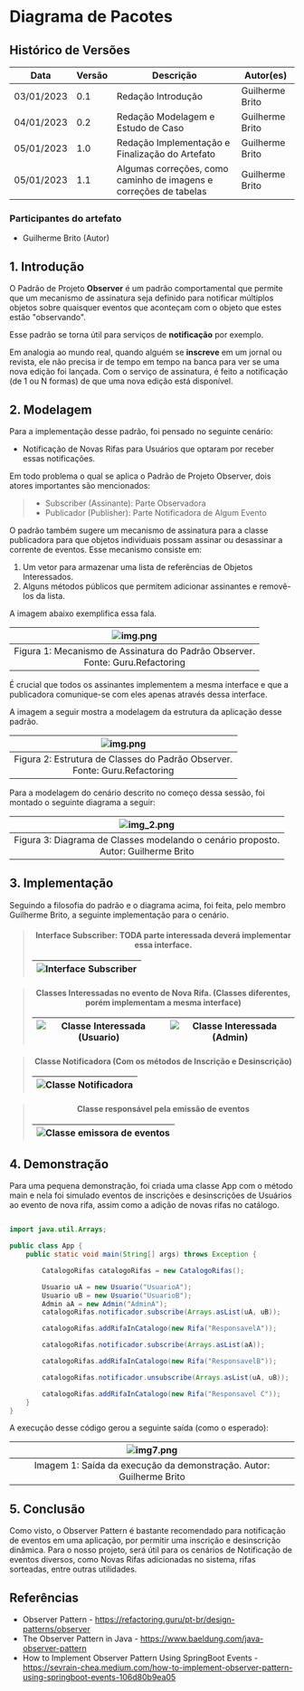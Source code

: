 # Diagrama de Pacotes

## Histórico de Versões

| Data       | Versão | Descrição                                                         | Autor(es)       |
|------------|--------|-------------------------------------------------------------------|-----------------|
| 03/01/2023 | 0.1    | Redação Introdução                                                | Guilherme Brito |
| 04/01/2023 | 0.2    | Redação Modelagem e Estudo de Caso                                | Guilherme Brito |
| 05/01/2023 | 1.0    | Redação Implementação e Finalização do Artefato                   | Guilherme Brito |
| 05/01/2023 | 1.1    | Algumas correções, como caminho de imagens e correções de tabelas | Guilherme Brito |

### Participantes do artefato

- Guilherme Brito (Autor)

## 1. Introdução

O Padrão de Projeto **Observer** é um padrão comportamental que permite que um mecanismo de assinatura seja definido
para notificar múltiplos objetos
sobre quaisquer eventos que aconteçam com o objeto que estes estão "observando".

Esse padrão se torna útil para serviços de **notificação** por exemplo.

Em analogia ao mundo real, quando alguém se **inscreve** em um jornal ou revista, ele não precisa ir de tempo em tempo
na banca para ver se uma nova edição foi lançada. Com o serviço de assinatura, é feito a notificação (de 1 ou N formas)
de que
uma nova edição está disponível.

## 2. Modelagem

Para a implementação desse padrão, foi pensado no seguinte cenário:

- Notificação de Novas Rifas para Usuários que optaram por receber essas notificações.

Em todo problema o qual se aplica o Padrão de Projeto Observer, dois atores importantes são mencionados:

> - Subscriber (Assinante): Parte Observadora
> - Publicador (Publisher): Parte Notificadora de Algum Evento

O padrão também sugere um mecanismo de assinatura para a classe publicadora para que objetos individuais possam assinar
ou desassinar a corrente de eventos. Esse mecanismo consiste em:

1. Um vetor para armazenar uma lista de referências de Objetos Interessados.
2. Alguns métodos públicos que permitem adicionar assinantes e removê-los da lista.

A imagem abaixo exemplifica essa fala.

<center>

|                      ![img.png](../../../assets/observer1.png)                      |
|:-----------------------------------------------------------------------------------:|
| Figura 1: Mecanismo de Assinatura do Padrão Observer. <br/> Fonte: Guru.Refactoring |

</center>

É crucial que todos os assinantes implementem a mesma interface e que a publicadora comunique-se com eles apenas através
dessa interface.

A imagem a seguir mostra a modelagem da estrutura da aplicação desse padrão.

<center>

|                    ![img.png](../../../assets/observer2.png)                     |
|:--------------------------------------------------------------------------------:|
| Figura 2: Estrutura de Classes do Padrão Observer. <br/> Fonte: Guru.Refactoring |

</center>

Para a modelagem do cenário descrito no começo dessa sessão, foi montado o seguinte diagrama a seguir:

<center>

|                  ![img_2.png](../../../assets/observerDiagramClass.png)                  |
|:----------------------------------------------------------------------------------------:|
| Figura 3: Diagrama de Classes modelando o cenário proposto. <br/> Autor: Guilherme Brito |

</center>

## 3. Implementação

Seguindo a filosofia do padrão e o diagrama acima, foi feita, pelo membro Guilherme Brito, a seguinte implementação para
o
cenário.

<center>

> #### Interface Subscriber: TODA parte interessada deverá implementar essa interface.
> | ![Interface Subscriber](../../../assets/observerSubscriberInt.png) |
> |:-----:|

> #### Classes Interessadas no evento de Nova Rifa. (Classes diferentes, porém implementam a mesma interface)
> | ![Classe Interessada (Usuario)](../../../assets/observerUsuarioClass.png) | ![Classe Interessada (Admin)](../../../assets/observerAdminClass.png)  |
> |:------------------------:|:-----:|

> #### Classe Notificadora (Com os métodos de Inscrição e Desinscrição)
> | ![Classe Notificadora](../../../assets/observerPublisher.png) |
> |:-----:|

> #### Classe responsável pela emissão de eventos
> | ![Classe emissora de eventos](../../../assets/observerCatalogoRifas.png) |
> |:-----:|

</center>

## 4. Demonstração

Para uma pequena demonstração, foi criada uma classe App com o método main e nela foi simulado eventos de inscrições e
desinscrições de Usuários ao evento de nova rifa, assim como a adição de novas rifas no catálogo.

~~~ java

import java.util.Arrays;

public class App {
    public static void main(String[] args) throws Exception {

        CatalogoRifas catalogoRifas = new CatalogoRifas();

        Usuario uA = new Usuario("UsuarioA");
        Usuario uB = new Usuario("UsuarioB");
        Admin aA = new Admin("AdminA");
        catalogoRifas.notificador.subscribe(Arrays.asList(uA, uB));

        catalogoRifas.addRifaInCatalogo(new Rifa("ResponsavelA"));

        catalogoRifas.notificador.subscribe(Arrays.asList(aA));

        catalogoRifas.addRifaInCatalogo(new Rifa("ResponsavelB"));

        catalogoRifas.notificador.unsubscribe(Arrays.asList(uA, uB));

        catalogoRifas.addRifaInCatalogo(new Rifa("Responsavel C"));
    }
}

~~~

A execução desse código gerou a seguinte saída (como o esperado):

<center>

| ![img7.png](../../../assets/saidaObserver.png) |
|:--:|
| Imagem 1: Saída da execução da demonstração. Autor: Guilherme Brito |


</center>

## 5. Conclusão

Como visto, o Observer Pattern é bastante recomendado para notificação de eventos em uma aplicação, por permitir uma
inscrição e desinscrição dinâmica. Para o nosso projeto, será útil para os cenários de Notificação de eventos diversos,
como Novas Rifas adicionadas no sistema, rifas sorteadas, entre outras utilidades.

## Referências

- Observer Pattern - https://refactoring.guru/pt-br/design-patterns/observer
- The Observer Pattern in Java - https://www.baeldung.com/java-observer-pattern
- How to Implement Observer Pattern Using SpringBoot
  Events - https://sevrain-chea.medium.com/how-to-implement-observer-pattern-using-springboot-events-106d80b9ea05
